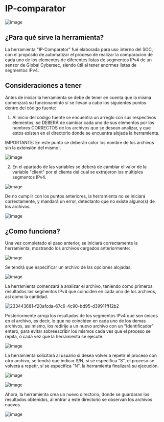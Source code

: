 # IP-comparator

![image](https://user-images.githubusercontent.com/114626248/233187728-80c35b49-6224-4b31-987d-57a6f66dff01.png)

## ¿Para qué sirve la herramienta?
La herramienta "IP-Comparator" fué elaborada para uso interno del SOC, con el propósito de automatizar el proceso de realizar la comparacion de cada uno de los elementos de diferentes listas de segmentos IPv4 de un sensor de Global Cybersec, siendo útil al tener enormes listas de segmentos IPv4.

## Consideraciones a tener
Antes de iniciar la herramienta se debe de tener en cuenta que la misma comenzará su funcionaminto sí se llevan a cabo los siguientes puntos dentro del código fuente:

1. Al inicio del código fuente se encuentra un arreglo con sus respectivos elementos, se DEBERÁ de cambiar cada uno de sus elementos por los nombres CORRECTOS de los archivos que se desean analizar, y que estos existen en el directorio donde se encuentra alojada la herramienta.

IMPORTANTE: En este punto se deberán color los nombre de los archivos sin la extensión del mismo!.

![image](https://user-images.githubusercontent.com/114626248/233439723-63b93ee0-1cbb-4012-a241-279702e90762.png)

2. En el apartado de las variables se deberá de cambiar el valor de la variable "client" por el cliente del cual se extrajeron los múltiples segmentos IPv4.

![image](https://user-images.githubusercontent.com/114626248/233439820-b4402133-35f6-4b46-890c-4ab63cba0d4a.png)


De no cumplir con los puntos anteriores, la herramienta no se iniciará correctamente, y mandará un error, detectanto que no existe alguno(s) de los archivos.

![image](https://user-images.githubusercontent.com/114626248/233196698-a2958601-df93-4726-8bf7-78347b95ac76.png)

## ¿Como funciona?
Una vez completado el paso anterior, se iniciará correctamente la herramienta, mostrando los archivos cargados anteriormente:

![image](https://user-images.githubusercontent.com/114626248/233440248-a4da3679-319b-4e85-8700-b90a9ab238ad.png)

Se tendrá que especificar un archivo de las opciones alojadas.

![image](https://user-images.githubusercontent.com/114626248/233440400-0cd26274-9d9f-4d4c-a3bf-d326ab2f15db.png)

La herramienta comenzará a analizar el archivo, teniendo como primeros resultados los segmentos IPv4 que coinciden en cada uno de los archivos, así como la cantidad.

![233443681-f20afcda-67c9-4c90-bd95-d39911ff12b2](https://user-images.githubusercontent.com/114626248/233446132-16ec9a3f-ec0c-4d3a-ae9b-54a52d64c28f.png)


Posteriormente arroja los resultados de los segmentos IPv4 que son únicos en el archivo, es decir, lo que no coinciden en cada uno de los demas archivos, así mismo, los redirije a un nuevo archivo con un "Identificador" entero, para evitar sobreescribir los mismos cada ves que el proceso se repita, ó cada vez que la herramienta se ejecute.

![image](https://user-images.githubusercontent.com/114626248/233445262-3314a134-6a00-40be-80ea-c6fe5c1921be.png)


La herramienta solicitará al usuario si desea volver a repetir el proceso con otro archivo, se tendrá que indicar S/N, sí se especifica "S", el proceso se volverá a repetir, sí se especifica "N", la herramienta finalizará su ejecución.

![image](https://user-images.githubusercontent.com/114626248/233238469-b6bb23ba-da7d-490d-b45d-9af5a10937c6.png)

![image](https://user-images.githubusercontent.com/114626248/233238523-d41b6328-ce62-4db7-8fcf-4bd21623484b.png)

Ahora, la herramienta crea un nuevo directorio, donde se guardaran los resultados obtenidos, al entrar a este directorio se observan los archivos nuevos.

![image](https://user-images.githubusercontent.com/114626248/233444468-54535a2d-aec3-430c-acf1-9724e43c34d3.png)









 
